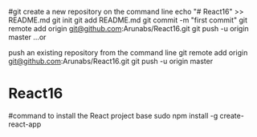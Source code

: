 #git
create a new repository on the command line
echo "# React16" >> README.md
git init
git add README.md
git commit -m "first commit"
git remote add origin git@github.com:Arunabs/React16.git
git push -u origin master
…or

push an existing repository from the command line
git remote add origin git@github.com:Arunabs/React16.git
git push -u origin master

# React16

#command to install the React project base
sudo npm install -g create-react-app
